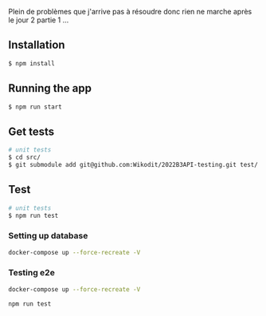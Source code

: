 Plein de problèmes que j'arrive pas à résoudre donc rien ne marche après le jour 2 partie 1 ...


## Installation

```bash
$ npm install
```

## Running the app

```bash
$ npm run start

```

## Get tests

```bash
# unit tests
$ cd src/
$ git submodule add git@github.com:Wikodit/2022B3API-testing.git test/

```

## Test

```bash
# unit tests
$ npm run test

```

### Setting up database

```bash
docker-compose up --force-recreate -V
```

### Testing e2e

```bash
docker-compose up --force-recreate -V

npm run test
```
